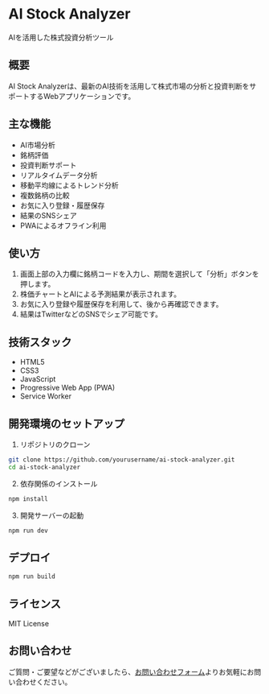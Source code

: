 # AI Stock Analyzer

AIを活用した株式投資分析ツール

## 概要

AI Stock Analyzerは、最新のAI技術を活用して株式市場の分析と投資判断をサポートするWebアプリケーションです。

## 主な機能

- AI市場分析
- 銘柄評価
- 投資判断サポート
- リアルタイムデータ分析
- 移動平均線によるトレンド分析
- 複数銘柄の比較
- お気に入り登録・履歴保存
- 結果のSNSシェア
- PWAによるオフライン利用

## 使い方

1. 画面上部の入力欄に銘柄コードを入力し、期間を選択して「分析」ボタンを押します。
2. 株価チャートとAIによる予測結果が表示されます。
3. お気に入り登録や履歴保存を利用して、後から再確認できます。
4. 結果はTwitterなどのSNSでシェア可能です。

## 技術スタック

- HTML5
- CSS3
- JavaScript
- Progressive Web App (PWA)
- Service Worker

## 開発環境のセットアップ

1. リポジトリのクローン
```bash
git clone https://github.com/yourusername/ai-stock-analyzer.git
cd ai-stock-analyzer
```

2. 依存関係のインストール
```bash
npm install
```

3. 開発サーバーの起動
```bash
npm run dev
```

## デプロイ

```bash
npm run build
```

## ライセンス

MIT License

## お問い合わせ

ご質問・ご要望などがございましたら、[お問い合わせフォーム](contact.html)よりお気軽にお問い合わせください。